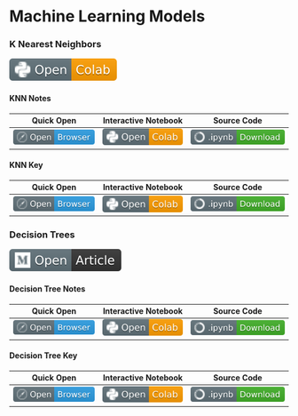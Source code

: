 # Machine Learning Models

### K Nearest Neighbors
[![Link](../../tools/buttons/open-colab.svg)](knn.md)

#### KNN Notes
| Quick Open | Interactive Notebook | Source Code  |
| :--------: | :-----------: | :------------: |
| [![Link](../../tools/buttons/open-browser.svg)](https://files.node.ishaandey.com/week-8/workshop/knn_notes.html) | [![Link](../../tools/buttons/open-colab.svg)](https://colab.research.google.com/github/ishaandey/node/blob/master/week-8/workshop/knn_notes.ipynb) | [![Link](../../tools/buttons/download-ipynb.svg)](https://files.node.ishaandey.com/week-8/workshop/knn_notes.ipynb) |

#### KNN Key
| Quick Open | Interactive Notebook | Source Code  |
| :--------: |:-----------: | :------------: |
| [![Link](../../tools/buttons/open-browser.svg)](https://files.node.ishaandey.com/week-8/workshop/knn_key.html) | [![Link](../../tools/buttons/open-colab.svg)](https://colab.research.google.com/github/ishaandey/node/blob/master/week-8/workshop/knn_key.ipynb) | [![Link](../../tools/buttons/download-ipynb.svg)](https://files.node.ishaandey.com/week-8/workshop/knn_key.ipynb) |

### Decision Trees

[![Link](../../tools/buttons/open-article.svg)](dt.md)

#### Decision Tree Notes
| Quick Open | Interactive Notebook | Source Code  |
| :--------: | :-----------: | :------------: |
| [![Link](../../tools/buttons/open-browser.svg)](https://files.node.ishaandey.com/week-8/workshop/dt_notes.html) | [![Link](../../tools/buttons/open-colab.svg)](https://colab.research.google.com/github/ishaandey/node/blob/master/week-8/workshop/dt_notes.ipynb) | [![Link](../../tools/buttons/download-ipynb.svg)](https://files.node.ishaandey.com/week-8/workshop/dt_notes.ipynb) |

#### Decision Tree Key
| Quick Open | Interactive Notebook | Source Code  |
| :--------: |:-----------: | :------------: |
| [![Link](../../tools/buttons/open-browser.svg)](https://files.node.ishaandey.com/week-8/workshop/dt_key.html) | [![Link](../../tools/buttons/open-colab.svg)](https://colab.research.google.com/github/ishaandey/node/blob/master/week-8/workshop/dt_key.ipynb) | [![Link](../../tools/buttons/download-ipynb.svg)](https://files.node.ishaandey.com/week-8/workshop/dt_key.ipynb) |
